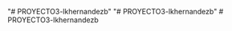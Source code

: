 "# PROYECTO3-lkhernandezb" 
"# PROYECTO3-lkhernandezb" 
#   P R O Y E C T O 3 - l k h e r n a n d e z b  
 